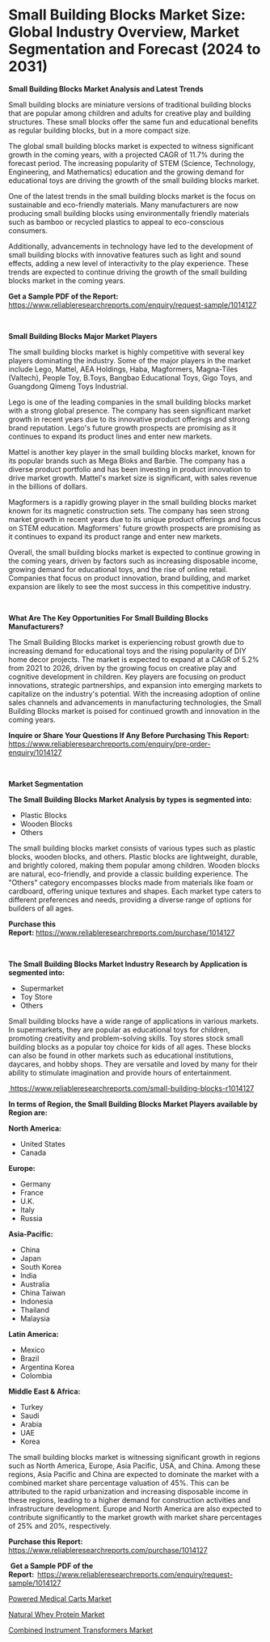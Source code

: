 <p><h1>Small Building Blocks Market Size: Global Industry Overview, Market Segmentation and Forecast (2024 to 2031)</h1></p><p><strong>Small Building Blocks Market Analysis and Latest Trends</strong></p>
<p><p>Small building blocks are miniature versions of traditional building blocks that are popular among children and adults for creative play and building structures. These small blocks offer the same fun and educational benefits as regular building blocks, but in a more compact size.</p><p>The global small building blocks market is expected to witness significant growth in the coming years, with a projected CAGR of 11.7% during the forecast period. The increasing popularity of STEM (Science, Technology, Engineering, and Mathematics) education and the growing demand for educational toys are driving the growth of the small building blocks market.</p><p>One of the latest trends in the small building blocks market is the focus on sustainable and eco-friendly materials. Many manufacturers are now producing small building blocks using environmentally friendly materials such as bamboo or recycled plastics to appeal to eco-conscious consumers.</p><p>Additionally, advancements in technology have led to the development of small building blocks with innovative features such as light and sound effects, adding a new level of interactivity to the play experience. These trends are expected to continue driving the growth of the small building blocks market in the coming years.</p></p>
<p><strong>Get a Sample PDF of the Report:&nbsp;</strong> <a href="https://www.reliableresearchreports.com/enquiry/request-sample/1014127">https://www.reliableresearchreports.com/enquiry/request-sample/1014127</a></p>
<p>&nbsp;</p>
<p><strong>Small Building Blocks Major Market Players</strong></p>
<p><p>The small building blocks market is highly competitive with several key players dominating the industry. Some of the major players in the market include Lego, Mattel, AEA Holdings, Haba, Magformers, Magna-Tiles (Valtech), People Toy, B.Toys, Bangbao Educational Toys, Gigo Toys, and Guangdong Qimeng Toys Industrial.</p><p>Lego is one of the leading companies in the small building blocks market with a strong global presence. The company has seen significant market growth in recent years due to its innovative product offerings and strong brand reputation. Lego's future growth prospects are promising as it continues to expand its product lines and enter new markets.</p><p>Mattel is another key player in the small building blocks market, known for its popular brands such as Mega Bloks and Barbie. The company has a diverse product portfolio and has been investing in product innovation to drive market growth. Mattel's market size is significant, with sales revenue in the billions of dollars.</p><p>Magformers is a rapidly growing player in the small building blocks market known for its magnetic construction sets. The company has seen strong market growth in recent years due to its unique product offerings and focus on STEM education. Magformers' future growth prospects are promising as it continues to expand its product range and enter new markets.</p><p>Overall, the small building blocks market is expected to continue growing in the coming years, driven by factors such as increasing disposable income, growing demand for educational toys, and the rise of online retail. Companies that focus on product innovation, brand building, and market expansion are likely to see the most success in this competitive industry.</p></p>
<p>&nbsp;</p>
<p><strong>What Are The Key Opportunities For Small Building Blocks Manufacturers?</strong></p>
<p><p>The Small Building Blocks market is experiencing robust growth due to increasing demand for educational toys and the rising popularity of DIY home decor projects. The market is expected to expand at a CAGR of 5.2% from 2021 to 2026, driven by the growing focus on creative play and cognitive development in children. Key players are focusing on product innovations, strategic partnerships, and expansion into emerging markets to capitalize on the industry's potential. With the increasing adoption of online sales channels and advancements in manufacturing technologies, the Small Building Blocks market is poised for continued growth and innovation in the coming years.</p></p>
<p><strong>Inquire or Share Your Questions If Any Before Purchasing This Report:</strong> <a href="https://www.reliableresearchreports.com/enquiry/pre-order-enquiry/1014127">https://www.reliableresearchreports.com/enquiry/pre-order-enquiry/1014127</a></p>
<p>&nbsp;</p>
<p><strong>Market Segmentation</strong></p>
<p><strong>The Small Building Blocks Market Analysis by types is segmented into:</strong></p>
<p><ul><li>Plastic Blocks</li><li>Wooden Blocks</li><li>Others</li></ul></p>
<p><p>The small building blocks market consists of various types such as plastic blocks, wooden blocks, and others. Plastic blocks are lightweight, durable, and brightly colored, making them popular among children. Wooden blocks are natural, eco-friendly, and provide a classic building experience. The "Others" category encompasses blocks made from materials like foam or cardboard, offering unique textures and shapes. Each market type caters to different preferences and needs, providing a diverse range of options for builders of all ages.</p></p>
<p><strong>Purchase this Report:&nbsp;</strong><a href="https://www.reliableresearchreports.com/purchase/1014127">https://www.reliableresearchreports.com/purchase/1014127</a></p>
<p>&nbsp;</p>
<p><strong>The Small Building Blocks Market Industry Research by Application is segmented into:</strong></p>
<p><ul><li>Supermarket</li><li>Toy Store</li><li>Others</li></ul></p>
<p><p>Small building blocks have a wide range of applications in various markets. In supermarkets, they are popular as educational toys for children, promoting creativity and problem-solving skills. Toy stores stock small building blocks as a popular toy choice for kids of all ages. These blocks can also be found in other markets such as educational institutions, daycares, and hobby shops. They are versatile and loved by many for their ability to stimulate imagination and provide hours of entertainment.</p></p>
<p><a href="https://www.reliableresearchreports.com/small-building-blocks-r1014127">&nbsp;https://www.reliableresearchreports.com/small-building-blocks-r1014127</a></p>
<p><strong>In terms of Region, the Small Building Blocks Market Players available by Region are:</strong></p>
<p>
    <p> <strong> North America: </strong>
        <ul>
            <li>United States</li>
            <li>Canada</li>
        </ul>
        </p> 
    <p> <strong> Europe: </strong>
        <ul>
            <li>Germany</li>
            <li>France</li>
            <li>U.K.</li>
            <li>Italy</li>
            <li>Russia</li>
        </ul>
        </p> 
    <p> <strong> Asia-Pacific: </strong>
        <ul>
            <li>China</li>
            <li>Japan</li>
            <li>South Korea</li>
            <li>India</li>
            <li>Australia</li>
            <li>China Taiwan</li>
            <li>Indonesia</li>
            <li>Thailand</li>
            <li>Malaysia</li>
        </ul>
        </p> 
    <p> <strong> Latin America: </strong>
        <ul>
            <li>Mexico</li>
            <li>Brazil</li>
            <li>Argentina Korea</li>
            <li>Colombia</li>
        </ul>
        </p> 
    <p> <strong> Middle East & Africa: </strong>
        <ul>
            <li>Turkey</li>
            <li>Saudi</li>
            <li>Arabia</li>
            <li>UAE</li>
            <li>Korea</li>
        </ul>
    </p>
    </p>
<p><p>The small building blocks market is witnessing significant growth in regions such as North America, Europe, Asia Pacific, USA, and China. Among these regions, Asia Pacific and China are expected to dominate the market with a combined market share percentage valuation of 45%. This can be attributed to the rapid urbanization and increasing disposable income in these regions, leading to a higher demand for construction activities and infrastructure development. Europe and North America are also expected to contribute significantly to the market growth with market share percentages of 25% and 20%, respectively.</p></p>
<p><strong>Purchase this Report: </strong><a href="https://www.reliableresearchreports.com/purchase/1014127">https://www.reliableresearchreports.com/purchase/1014127</a></p>
<p>&nbsp;<strong>Get a Sample PDF of the Report:&nbsp;&nbsp;</strong><a href="https://www.reliableresearchreports.com/enquiry/request-sample/1014127">https://www.reliableresearchreports.com/enquiry/request-sample/1014127</a></p>
<p><strong></strong></p>
<p><p><a href="https://www.linkedin.com/pulse/powered-medical-carts-market-insights-cagr-trends-growth-njw7c">Powered Medical Carts Market</a></p><p><a href="https://www.linkedin.com/pulse/natural-whey-protein-market-share-evolution-growth-trends-iavve?trackingId=eRM2x%2F2r7xMvBmP%2FEupAHg%3D%3D">Natural Whey Protein Market</a></p><p><a href="https://www.linkedin.com/pulse/combined-instrument-transformers-market-analysis-its-cagr-segmentation-ijnxc">Combined Instrument Transformers Market</a></p></p>